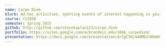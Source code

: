 ```yaml
---
name: Carpe Diem
blurb: Ad-hoc activities, spotting events of interest happening in your community! "Ever wondered where to get free food in Brandeis campus right now?""
course: CS105B
semester: Spring 2015
github: http://github.com/stevekaplan123/carpe_diem
portfolio: https://sites.google.com/a/brandeis.edu/166b_carpediem/
presentation: https://docs.google.com/presentation/d/1gC5Oj449MDalWkNU6-OEuDJWZq_Wmw6C6YwYU8EKis8/edit#slide=id.gaf41edd3d_0_38
---
```

